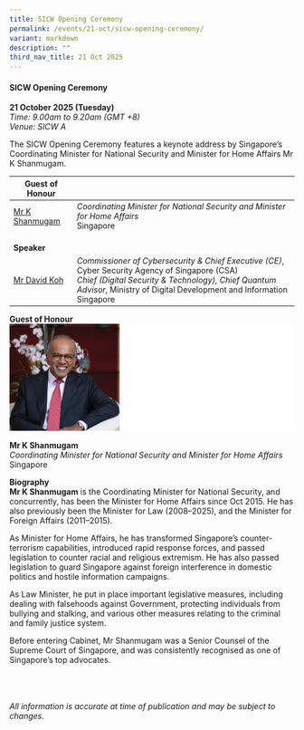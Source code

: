 ```yaml
---
title: SICW Opening Ceremony
permalink: /events/21-oct/sicw-opening-ceremony/
variant: markdown
description: ""
third_nav_title: 21 Oct 2025
---
```

#### **SICW Opening Ceremony**

**21 October 2025 (Tuesday)**  
*Time: 9.00am to 9.20am (GMT +8)*
<br>*Venue: SICW A*

The SICW Opening Ceremony features a keynote address by Singapore’s Coordinating Minister for National Security and Minister for Home Affairs Mr K Shanmugam. 

|**Guest of Honour**    |                                                              |
|------|------|
| [Mr K Shanmugam](/speakers/mr-k-shanmugam/)  | *Coordinating Minister for National Security and Minister for Home Affairs* <br>Singapore                |
|<br>**Speaker**    |                                                              |
| [Mr David Koh](/speakers/mr-david-koh/)  | *Commissioner of Cybersecurity &amp; Chief Executive (CE)*, Cyber Security Agency of Singapore (CSA)<br>*Chief (Digital Security &amp; Technology), Chief Quantum Advisor*, Ministry of Digital Development and Information<br>Singapore     |


**Guest of Honour**
![](/images/2025%20speakers/Mr_K_Shanmugam.png)

**Mr K Shanmugam**
<br>*Coordinating Minister for National Security and Minister for Home Affairs*
<br>Singapore

**Biography**
<br>**Mr K Shanmugam** is the Coordinating Minister for National Security, and concurrently, has been the Minister for Home Affairs since Oct 2015. He has also previously been the Minister for Law (2008–2025), and the Minister for Foreign Affairs (2011–2015).

As Minister for Home Affairs, he has transformed Singapore’s counter-terrorism capabilities, introduced rapid response forces, and passed legislation to counter racial and religious extremism. He has also passed legislation to guard Singapore against foreign interference in domestic politics and hostile information campaigns. 

As Law Minister, he put in place important legislative measures, including dealing with falsehoods against Government, protecting individuals from bullying and stalking, and various other measures relating to the criminal and family justice system. 

Before entering Cabinet, Mr Shanmugam was a Senior Counsel of the Supreme Court of Singapore, and was consistently recognised as one of Singapore’s top advocates.

<br><br><br>
*All information is accurate at time of publication and may be subject to changes.*